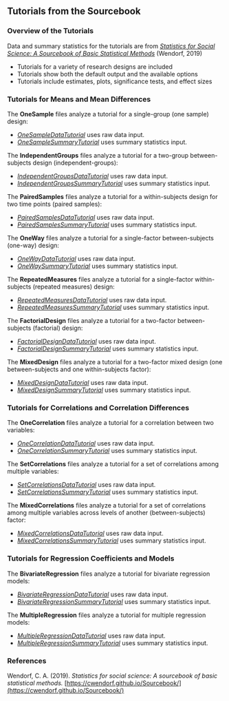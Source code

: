 ## Tutorials from the Sourcebook

### Overview of the Tutorials

Data and summary statistics for the tutorials are from [*Statistics for Social Science: A Sourcebook of Basic Statistical Methods*](https://cwendorf.github.io/Sourcebook/) (Wendorf, 2019)

- Tutorials for a variety of research designs are included
- Tutorials show both the default output and the available options
- Tutorials include estimates, plots, significance tests, and effect sizes

### Tutorials for Means and Mean Differences

The **OneSample** files analyze a tutorial for a single-group (one sample) design:

- [*OneSampleDataTutorial*](./OneSampleDataTutorial.md) uses raw data input.
- [*OneSampleSummaryTutorial*](./OneSampleSummaryTutorial.md) uses summary statistics input.

The **IndependentGroups** files analyze a tutorial for a two-group between-subjects design (independent-groups):

- [*IndependentGroupsDataTutorial*](./IndependentGroupsDataTutorial.md) uses raw data input.
- [*IndependentGroupsSummaryTutorial*](./IndependentGroupsSummaryTutorial.md) uses summary statistics input.

The **PairedSamples** files analyze a tutorial for a within-subjects design for two time points (paired samples):

- [*PairedSamplesDataTutorial*](./PairedSamplesDataTutorial.md) uses raw data input.
- [*PairedSamplesSummaryTutorial*](./PairedSamplesSummaryTutorial.md) uses summary statistics input.

The **OneWay** files analyze a tutorial for a single-factor between-subjects (one-way) design:

- [*OneWayDataTutorial*](./OneWayDataTutorial.md) uses raw data input.
- [*OneWaySummaryTutorial*](./OneWaySummaryTutorial.md) uses summary statistics input.

The **RepeatedMeasures** files analyze a tutorial for a single-factor within-subjects (repeated measures) design:

- [*RepeatedMeasuresDataTutorial*](./RepeatedMeasuresDataTutorial.md) uses raw data input.
- [*RepeatedMeasuresSummaryTutorial*](./RepeatedMeasuresSummaryTutorial.md) uses summary statistics input.

The **FactorialDesign** files analyze a tutorial for a two-factor between-subjects (factorial) design:

- [*FactorialDesignDataTutorial*](./FactorialDesignDataTutorial.md) uses raw data input.
- [*FactorialDesignSummaryTutorial*](./FactorialDesignSummaryTutorial.md) uses summary statistics input.

The **MixedDesign** files analyze a tutorial for a two-factor mixed design (one between-subjects and one within-subjects factor):

- [*MixedDesignDataTutorial*](./MixedDesignDataTutorial.md) uses raw data input.
- [*MixedDesignSummaryTutorial*](./MixedDesignSummaryTutorial.md) uses summary statistics input.

### Tutorials for Correlations and Correlation Differences

The **OneCorrelation** files analyze a tutorial for a correlation between two variables:

- [*OneCorrelationDataTutorial*](./OneCorrelationDataTutorial.md) uses raw data input.
- [*OneCorrelationSummaryTutorial*](./OneCorrelationSummaryTutorial.md) uses summary statistics input.

The **SetCorrelations** files analyze a tutorial for a set of correlations among multiple variables:

- [*SetCorrelationsDataTutorial*](./SetCorrelationsDataTutorial.md) uses raw data input.
- [*SetCorrelationsSummaryTutorial*](./SetCorrelationsSummaryTutorial.md) uses summary statistics input.

The **MixedCorrelations** files analyze a tutorial for a set of correlations among multiple variables across levels of another (between-subjects) factor:

- [*MixedCorrelationsDataTutorial*](./MixedCorrelationsDataTutorial.md) uses raw data input.
- [*MixedCorrelationsSummaryTutorial*](./MixedCorrelationsSummaryTutorial.md) uses summary statistics input.

### Tutorials for Regression Coefficients and Models

The **BivariateRegression** files analyze a tutorial for bivariate regression models:

- [*BivariateRegressionDataTutorial*](./BivariateRegressionDataTutorial.md) uses raw data input.
- [*BivariateRegressionSummaryTutorial*](./BivariateRegressionSummaryTutorial.md) uses summary statistics input.

The **MultipleRegression** files analyze a tutorial for multiple regression models:

- [*MultipleRegressionDataTutorial*](./MultipleRegressionDataTutorial.md) uses raw data input.
- [*MultipleRegressionSummaryTutorial*](./MultipleRegressionSummaryTutorial.md) uses summary statistics input.

### References

Wendorf, C. A. (2019). *Statistics for social science: A sourcebook of basic statistical methods.* [https://cwendorf.github.io/Sourcebook/](https://cwendorf.github.io/Sourcebook/)
